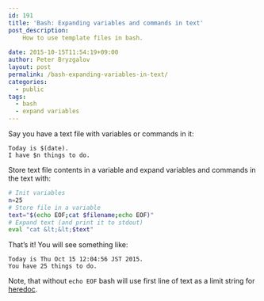 ```yaml
---
id: 191
title: 'Bash: Expanding variables and commands in text'
post_description:
    How to use template files in bash.
    
date: 2015-10-15T11:54:19+09:00
author: Peter Bryzgalov
layout: post
permalink: /bash-expanding-variables-in-text/
categories:
  - public
tags:
  - bash
  - expand variables
---
```

Say you have a text file with variables or commands in it:

```text
Today is $(date).
I have $n things to do.
```

Store text file contents in a variable and expand variables and commands in the text with:

```bash
# Init variables
n=25
# Store file in a variable
text="$(echo EOF;cat $filename;echo EOF)"
# Expand text (and print it to stdout)
eval "cat &lt;&lt;$text"
```

That&#8217;s it! You will see something like:

```text
Today is Thu Oct 15 12:04:56 JST 2015.
You have 25 things to do.
```

Note, that without `echo EOF` bash will use first line of text as a limit string for <a href="http://tldp.org/LDP/abs/html/here-docs.html" target="_blank">heredoc</a>.
